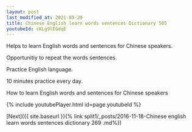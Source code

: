 ```yaml
---
layout: post
last_modified_at: 2021-03-29
title: Chinese English learn words sentences Dictionary 505 
youtubeId: cKLg9lEGdqE
---
```

 
 
Helps to learn English words and sentences for Chinese speakers.

Opportunitiy to repeat the words sentences. 

Practice English language. 
 
10 minutes practice every day. 
 
How to learn English words and sentences for Chinese speakers 
 
{% include youtubePlayer.html id=page.youtubeId %}
 
 
[Next]({{ site.baseurl }}{% link  split1/_posts/2016-11-18-Chinese english learn words sentences dictionary 269 .md%})
 
